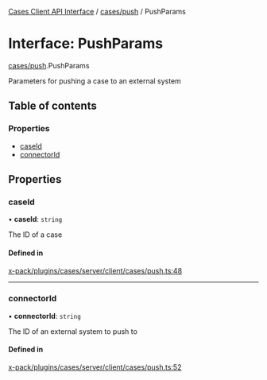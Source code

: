 [Cases Client API Interface](../README.md) / [cases/push](../modules/cases_push.md) / PushParams

# Interface: PushParams

[cases/push](../modules/cases_push.md).PushParams

Parameters for pushing a case to an external system

## Table of contents

### Properties

- [caseId](cases_push.PushParams.md#caseid)
- [connectorId](cases_push.PushParams.md#connectorid)

## Properties

### caseId

• **caseId**: `string`

The ID of a case

#### Defined in

[x-pack/plugins/cases/server/client/cases/push.ts:48](https://github.com/elastic/kibana/blob/c427bf270ae/x-pack/plugins/cases/server/client/cases/push.ts#L48)

___

### connectorId

• **connectorId**: `string`

The ID of an external system to push to

#### Defined in

[x-pack/plugins/cases/server/client/cases/push.ts:52](https://github.com/elastic/kibana/blob/c427bf270ae/x-pack/plugins/cases/server/client/cases/push.ts#L52)
